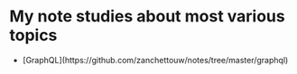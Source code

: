 # My note studies about most various topics #

<ul>
  <li>[GraphQL](https://github.com/zanchettouw/notes/tree/master/graphql)</li>
</ul>